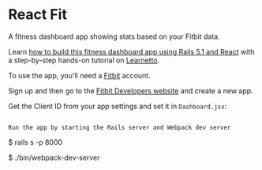 # React Fit

A fitness dashboard app showing stats based on your Fitbit data.

Learn [how to build this fitness dashboard app using Rails 5.1 and React](https://learnetto.com/users/hrishio/courses/the-complete-react-on-rails-5-course) with a step-by-step hands-on tutorial on [Learnetto](https://learnetto.com).

To use the app, you'll need a [Fitbit](https://fitbit.com) account.

Sign up and then go to the [Fitbit Developers website](https://dev.fitbit.com) and create a new app.

Get the Client ID from your app settings and set it in `Dashboard.jsx`:

``` const CLIENT_ID = 'YOUR_CLIENT_ID'

Run the app by starting the Rails server and Webpack dev server

```
$ rails s -p 8000

$ ./bin/webpack-dev-server

```
